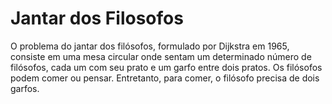 # Jantar dos Filosofos
O problema do jantar dos filósofos, formulado por Dijkstra em 1965, consiste em uma mesa circular onde sentam um determinado número de filósofos, cada um com seu prato e um garfo entre dois pratos. Os filósofos podem comer ou pensar. Entretanto, para comer, o filósofo precisa de dois garfos.
